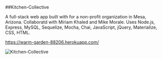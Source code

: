 ##Kitchen-Collective

A full-stack web app built with for a non-profit organization in Mesa, Arizona. Collaboratd with Miriam Khaled and Mike Morale. Uses Node.js, Express, MySQL, Sequelize, Mocha, Chai, JavaScript, jQuery, Materialize, CSS, HTML. 

https://warm-garden-88206.herokuapp.com/ 

![Kitchen-Collective](public/assets/images/kc.png "Deployed on Heroku.")